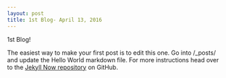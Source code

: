 ```yaml
---
layout: post
title: 1st Blog- April 13, 2016
---
```


1st Blog! 


The easiest way to make your first post is to edit this one. Go into /_posts/ and update the Hello World markdown file. For more instructions head over to the [Jekyll Now repository](https://github.com/barryclark/jekyll-now) on GitHub.
